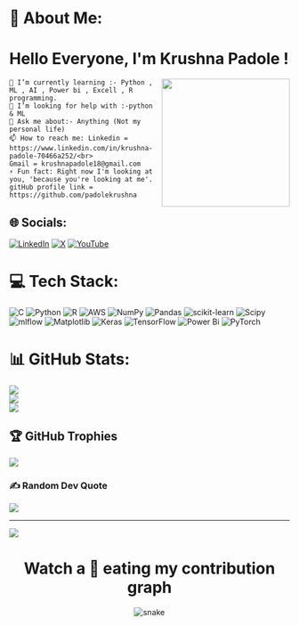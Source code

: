 # 💫 About Me:
# Hello Everyone, I'm Krushna Padole [ ](https://i.pinimg.com/originals/bb/82/21/bb82217d6c6a89cad939f8c8567f6171.gif)!
<img align='right' src="https://media.giphy.com/media/M9gbBd9nbDrOTu1Mqx/giphy.gif" width="230">

    🌱 I’m currently learning :- Python , ML , AI , Power bi , Excell , R programming.
    🤔 I’m looking for help with :-python & ML
    💬 Ask me about:- Anything (Not my personal life)
    📫 How to reach me: Linkedin = https://www.linkedin.com/in/krushna-padole-70466a252/<br>                   
    Gmail = krushnapadole18@gmail.com
    ⚡ Fun fact: Right now I'm looking at you, 'because you're looking at me'.
    gitHub profile link = https://github.com/padolekrushna


## 🌐 Socials:
[![LinkedIn](https://img.shields.io/badge/LinkedIn-%230077B5.svg?logo=linkedin&logoColor=white)]((https://www.linkedin.com/in/krushna-padole/)) [![X](https://img.shields.io/badge/X-black.svg?logo=X&logoColor=white)](https://x.com/twitter.com/data_junctions) [![YouTube](https://img.shields.io/badge/YouTube-%23FF0000.svg?logo=YouTube&logoColor=white)](https://www.youtube.com/@DataJunctiontrain)

# 💻 Tech Stack:
![C](https://img.shields.io/badge/c-%2300599C.svg?style=flat-square&logo=c&logoColor=white) ![Python](https://img.shields.io/badge/python-3670A0?style=flat-square&logo=python&logoColor=ffdd54) ![R](https://img.shields.io/badge/r-%23276DC3.svg?style=flat-square&logo=r&logoColor=white) ![AWS](https://img.shields.io/badge/AWS-%23FF9900.svg?style=flat-square&logo=amazon-aws&logoColor=white) ![NumPy](https://img.shields.io/badge/numpy-%23013243.svg?style=flat-square&logo=numpy&logoColor=white) ![Pandas](https://img.shields.io/badge/pandas-%23150458.svg?style=flat-square&logo=pandas&logoColor=white) ![scikit-learn](https://img.shields.io/badge/scikit--learn-%23F7931E.svg?style=flat-square&logo=scikit-learn&logoColor=white) ![Scipy](https://img.shields.io/badge/SciPy-%230C55A5.svg?style=flat-square&logo=scipy&logoColor=%white) ![mlflow](https://img.shields.io/badge/mlflow-%23d9ead3.svg?style=flat-square&logo=numpy&logoColor=blue) ![Matplotlib](https://img.shields.io/badge/Matplotlib-%23ffffff.svg?style=flat-square&logo=Matplotlib&logoColor=black) ![Keras](https://img.shields.io/badge/Keras-%23D00000.svg?style=flat-square&logo=Keras&logoColor=white) ![TensorFlow](https://img.shields.io/badge/TensorFlow-%23FF6F00.svg?style=flat-square&logo=TensorFlow&logoColor=white) ![Power Bi](https://img.shields.io/badge/power_bi-F2C811?style=flat-square&logo=powerbi&logoColor=black) ![PyTorch](https://img.shields.io/badge/PyTorch-%23EE4C2C.svg?style=flat-square&logo=PyTorch&logoColor=white)
# 📊 GitHub Stats:
![](https://github-readme-stats.vercel.app/api?username=padolekrushna&theme=default&hide_border=true&include_all_commits=true&count_private=true)<br/>
![](https://github-readme-streak-stats.herokuapp.com/?user=padolekrushna&theme=default&hide_border=true)<br/>
![](https://github-readme-stats.vercel.app/api/top-langs/?username=padolekrushna&theme=default&hide_border=true&include_all_commits=true&count_private=true&layout=compact)

## 🏆 GitHub Trophies
![](https://github-profile-trophy.vercel.app/?username=padolekrushna&theme=default&no-frame=false&no-bg=true&margin-w=4)

### ✍️ Random Dev Quote
![](https://quotes-github-readme.vercel.app/api?type=horizontal&theme=light)

---
[![](https://visitcount.itsvg.in/api?id=padolekrushna&icon=6&color=0)](https://visitcount.itsvg.in)

 <h1 align = 'Center'>Watch a 🐍 eating my contribution graph</h1>
<p align="center">
  <img src="https://github.com/sakshiisaxena/sakshiisaxena/blob/output/github-contribution-grid-snake.svg" alt="snake"></center>
</p>


